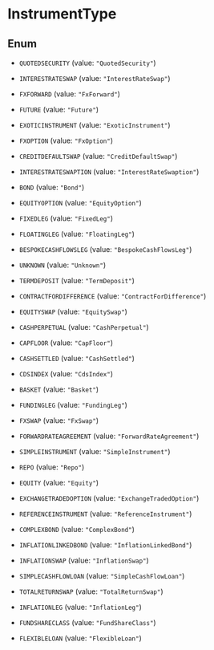

# InstrumentType

## Enum


* `QUOTEDSECURITY` (value: `"QuotedSecurity"`)

* `INTERESTRATESWAP` (value: `"InterestRateSwap"`)

* `FXFORWARD` (value: `"FxForward"`)

* `FUTURE` (value: `"Future"`)

* `EXOTICINSTRUMENT` (value: `"ExoticInstrument"`)

* `FXOPTION` (value: `"FxOption"`)

* `CREDITDEFAULTSWAP` (value: `"CreditDefaultSwap"`)

* `INTERESTRATESWAPTION` (value: `"InterestRateSwaption"`)

* `BOND` (value: `"Bond"`)

* `EQUITYOPTION` (value: `"EquityOption"`)

* `FIXEDLEG` (value: `"FixedLeg"`)

* `FLOATINGLEG` (value: `"FloatingLeg"`)

* `BESPOKECASHFLOWSLEG` (value: `"BespokeCashFlowsLeg"`)

* `UNKNOWN` (value: `"Unknown"`)

* `TERMDEPOSIT` (value: `"TermDeposit"`)

* `CONTRACTFORDIFFERENCE` (value: `"ContractForDifference"`)

* `EQUITYSWAP` (value: `"EquitySwap"`)

* `CASHPERPETUAL` (value: `"CashPerpetual"`)

* `CAPFLOOR` (value: `"CapFloor"`)

* `CASHSETTLED` (value: `"CashSettled"`)

* `CDSINDEX` (value: `"CdsIndex"`)

* `BASKET` (value: `"Basket"`)

* `FUNDINGLEG` (value: `"FundingLeg"`)

* `FXSWAP` (value: `"FxSwap"`)

* `FORWARDRATEAGREEMENT` (value: `"ForwardRateAgreement"`)

* `SIMPLEINSTRUMENT` (value: `"SimpleInstrument"`)

* `REPO` (value: `"Repo"`)

* `EQUITY` (value: `"Equity"`)

* `EXCHANGETRADEDOPTION` (value: `"ExchangeTradedOption"`)

* `REFERENCEINSTRUMENT` (value: `"ReferenceInstrument"`)

* `COMPLEXBOND` (value: `"ComplexBond"`)

* `INFLATIONLINKEDBOND` (value: `"InflationLinkedBond"`)

* `INFLATIONSWAP` (value: `"InflationSwap"`)

* `SIMPLECASHFLOWLOAN` (value: `"SimpleCashFlowLoan"`)

* `TOTALRETURNSWAP` (value: `"TotalReturnSwap"`)

* `INFLATIONLEG` (value: `"InflationLeg"`)

* `FUNDSHARECLASS` (value: `"FundShareClass"`)

* `FLEXIBLELOAN` (value: `"FlexibleLoan"`)



